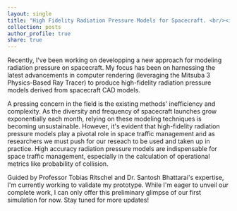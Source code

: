 ```yaml
---
layout: single
title: "High Fidelity Radiation Pressure Models for Spacecraft. <br/><img src='/images/raddir_GRACE_neg_X.png' width='450'>"
collection: posts
author_profile: true
share: true
---
```


Recently, I've been working on developping a new approach for modeling radiation pressure on spacecraft. My focus has been on harnessing the latest advancements in computer rendering (leveraging the Mitsuba 3 Physics-Based Ray Tracer) to produce high-fidelity radiation pressure models derived from spacecraft CAD models.

A pressing concern in the field is the existing methods' inefficiency and complexity. As the diversity and frequency of spacecraft launches grow exponentially each month, relying on these modeling techniques is becoming unsustainable. However, it's evident that high-fidelity radiation pressure models play a pivotal role in space traffic management and as researchers we must push for our reseach to be used and taken up in practice. High accuracy radiation pressure models are indispensable for space traffic management, especially in the calculation of operational metrics like probability of collision.

Guided by Professor Tobias Ritschel and Dr. Santosh Bhattarai's expertise, I'm currently working to validate my prototype. While I'm eager to unveil our complete work, I can only offer this preliminary glimpse of our first simulation for now. Stay tuned for more updates!